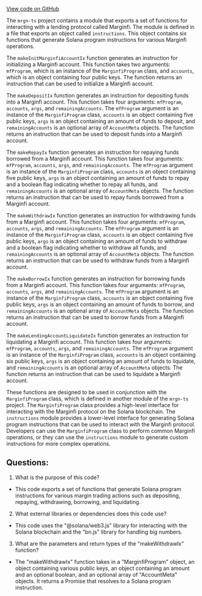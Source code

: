[View code on GitHub](https://github.com/mrgnlabs/mrgn-ts/packages/marginfi-client-v2/src/instructions.ts)

The `mrgn-ts` project contains a module that exports a set of functions for interacting with a lending protocol called Marginfi. The module is defined in a file that exports an object called `instructions`. This object contains six functions that generate Solana program instructions for various Marginfi operations. 

The `makeInitMarginfiAccountIx` function generates an instruction for initializing a Marginfi account. This function takes two arguments: `mfProgram`, which is an instance of the `MarginfiProgram` class, and `accounts`, which is an object containing four public keys. The function returns an instruction that can be used to initialize a Marginfi account.

The `makeDepositIx` function generates an instruction for depositing funds into a Marginfi account. This function takes four arguments: `mfProgram`, `accounts`, `args`, and `remainingAccounts`. The `mfProgram` argument is an instance of the `MarginfiProgram` class, `accounts` is an object containing five public keys, `args` is an object containing an amount of funds to deposit, and `remainingAccounts` is an optional array of `AccountMeta` objects. The function returns an instruction that can be used to deposit funds into a Marginfi account.

The `makeRepayIx` function generates an instruction for repaying funds borrowed from a Marginfi account. This function takes four arguments: `mfProgram`, `accounts`, `args`, and `remainingAccounts`. The `mfProgram` argument is an instance of the `MarginfiProgram` class, `accounts` is an object containing five public keys, `args` is an object containing an amount of funds to repay and a boolean flag indicating whether to repay all funds, and `remainingAccounts` is an optional array of `AccountMeta` objects. The function returns an instruction that can be used to repay funds borrowed from a Marginfi account.

The `makeWithdrawIx` function generates an instruction for withdrawing funds from a Marginfi account. This function takes four arguments: `mfProgram`, `accounts`, `args`, and `remainingAccounts`. The `mfProgram` argument is an instance of the `MarginfiProgram` class, `accounts` is an object containing five public keys, `args` is an object containing an amount of funds to withdraw and a boolean flag indicating whether to withdraw all funds, and `remainingAccounts` is an optional array of `AccountMeta` objects. The function returns an instruction that can be used to withdraw funds from a Marginfi account.

The `makeBorrowIx` function generates an instruction for borrowing funds from a Marginfi account. This function takes four arguments: `mfProgram`, `accounts`, `args`, and `remainingAccounts`. The `mfProgram` argument is an instance of the `MarginfiProgram` class, `accounts` is an object containing five public keys, `args` is an object containing an amount of funds to borrow, and `remainingAccounts` is an optional array of `AccountMeta` objects. The function returns an instruction that can be used to borrow funds from a Marginfi account.

The `makeLendingAccountLiquidateIx` function generates an instruction for liquidating a Marginfi account. This function takes four arguments: `mfProgram`, `accounts`, `args`, and `remainingAccounts`. The `mfProgram` argument is an instance of the `MarginfiProgram` class, `accounts` is an object containing six public keys, `args` is an object containing an amount of funds to liquidate, and `remainingAccounts` is an optional array of `AccountMeta` objects. The function returns an instruction that can be used to liquidate a Marginfi account.

These functions are designed to be used in conjunction with the `MarginfiProgram` class, which is defined in another module of the `mrgn-ts` project. The `MarginfiProgram` class provides a high-level interface for interacting with the Marginfi protocol on the Solana blockchain. The `instructions` module provides a lower-level interface for generating Solana program instructions that can be used to interact with the Marginfi protocol. Developers can use the `MarginfiProgram` class to perform common Marginfi operations, or they can use the `instructions` module to generate custom instructions for more complex operations.
## Questions: 
 1. What is the purpose of this code?
- This code exports a set of functions that generate Solana program instructions for various margin trading actions such as depositing, repaying, withdrawing, borrowing, and liquidating.

2. What external libraries or dependencies does this code use?
- This code uses the "@solana/web3.js" library for interacting with the Solana blockchain and the "bn.js" library for handling big numbers.

3. What are the parameters and return types of the "makeWithdrawIx" function?
- The "makeWithdrawIx" function takes in a "MarginfiProgram" object, an object containing various public keys, an object containing an amount and an optional boolean, and an optional array of "AccountMeta" objects. It returns a Promise that resolves to a Solana program instruction.